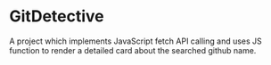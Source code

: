 # GitDetective
A project which implements JavaScript fetch API calling and uses JS function to render a detailed card about the searched github name. 

